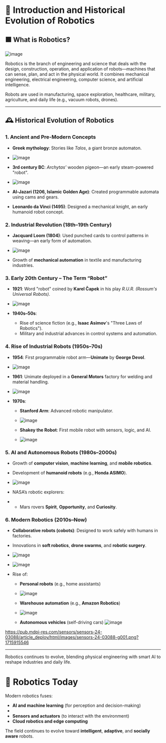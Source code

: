# 🤖 Introduction and Historical Evolution of Robotics

## 🟩 What is Robotics?
![image](https://github.com/user-attachments/assets/ccd3d6bf-4ce5-4a47-b46b-e75a0150e1ff)

Robotics is the branch of engineering and science that deals with the design, construction, operation, and application of robots—machines that can sense, plan, and act in the physical world. It combines mechanical engineering, electrical engineering, computer science, and artificial intelligence.

Robots are used in manufacturing, space exploration, healthcare, military, agriculture, and daily life (e.g., vacuum robots, drones).

---

## 🕰️ Historical Evolution of Robotics

### 1. Ancient and Pre-Modern Concepts

- **Greek mythology**: Stories like *Talos*, a giant bronze automaton.
- ![image](https://github.com/user-attachments/assets/ab9ce40e-fca5-4bd6-a262-a5e463d71b9a)

- **3rd century BC**: *Archytas’* wooden pigeon—an early steam-powered "robot".
- ![image](https://github.com/user-attachments/assets/064983bf-84ed-4355-bb15-d1963f485789)

- **Al-Jazari (1206, Islamic Golden Age)**: Created programmable automata using cams and gears.
- **Leonardo da Vinci (1495)**: Designed a mechanical knight, an early humanoid robot concept.

### 2. Industrial Revolution (18th–19th Century)
- **Jacquard Loom (1804)**: Used punched cards to control patterns in weaving—an early form of automation.
- ![image](https://github.com/user-attachments/assets/abf7f085-e3fc-454c-beef-fc6862fcab17)

- Growth of **mechanical automation** in textile and manufacturing industries.

### 3. Early 20th Century – The Term “Robot”
- **1921**: Word "robot" coined by **Karel Čapek** in his play *R.U.R. (Rossum's Universal Robots)*.
- ![image](https://github.com/user-attachments/assets/874255b8-2687-452a-af69-61ceaf31b08d)

- **1940s–50s**:
  - Rise of science fiction (e.g., **Isaac Asimov**'s "Three Laws of Robotics").
  - Military and industrial advances in control systems and automation.

### 4. Rise of Industrial Robots (1950s–70s)
- **1954**: First programmable robot arm—**Unimate** by **George Devol**.
- ![image](https://github.com/user-attachments/assets/a69b66f4-d906-4af5-8e34-6e2d962de7c7)

- **1961**: Unimate deployed in a **General Motors** factory for welding and material handling.
- ![image](https://github.com/user-attachments/assets/800722bc-a958-4ba9-9cf3-c2689d662bac)

- **1970s**:
  - **Stanford Arm**: Advanced robotic manipulator.
  - ![image](https://github.com/user-attachments/assets/d474dec6-1ae4-4bb0-8b51-e412cb1a171a)

  - **Shakey the Robot**: First mobile robot with sensors, logic, and AI.
  - ![image](https://github.com/user-attachments/assets/a94b39c2-d01d-4068-948a-ee89420a9fcd)


### 5. AI and Autonomous Robots (1980s–2000s)
- Growth of **computer vision**, **machine learning**, and **mobile robotics**.
- Development of **humanoid robots** (e.g., **Honda ASIMO**).
- ![image](https://github.com/user-attachments/assets/e87715d9-8b6c-432a-9734-8eefa35c09c8)

- NASA’s robotic explorers:
- 
  - Mars rovers **Spirit**, **Opportunity**, and **Curiosity**.

### 6. Modern Robotics (2010s–Now)
- **Collaborative robots (cobots)**: Designed to work safely with humans in factories.
- Innovations in **soft robotics**, **drone swarms**, and **robotic surgery**.
- ![image](https://github.com/user-attachments/assets/05d7bbe3-becd-4d44-b664-e33fd6957625)

- ![image](https://github.com/user-attachments/assets/aa7ca695-c0fa-42dc-b73b-382b99bbb0dc)


- Rise of:
  - **Personal robots** (e.g., home assistants)
  - ![image](https://github.com/user-attachments/assets/a5f95a23-221b-4074-81e0-acf56f2de864)

  - **Warehouse automation** (e.g., **Amazon Robotics**)
  - ![image](https://github.com/user-attachments/assets/a992b26f-85cb-40df-80ff-39223bd88e45)

  - **Autonomous vehicles** (self-driving cars)
![image](https://github.com/user-attachments/assets/66c216c0-6da9-4d2b-bd44-74dde9285320)


https://pub.mdpi-res.com/sensors/sensors-24-03088/article_deploy/html/images/sensors-24-03088-g001.png?1715915546


---

Robotics continues to evolve, blending physical engineering with smart AI to reshape industries and daily life.


# 🧠 Robotics Today

Modern robotics fuses:

- **AI and machine learning** (for perception and decision-making)
- 
- **Sensors and actuators** (to interact with the environment)
- **Cloud robotics and edge computing**

The field continues to evolve toward **intelligent**, **adaptive**, and **socially aware** robots.

